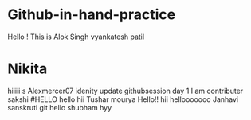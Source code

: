 # Github-in-hand-practice
Hello ! This is Alok Singh
vyankatesh patil
# Nikita 
hiiiii
s
Alexmercer07 idenity update
githubsession day 1
I am contributer
sakshi
#HELLO 
hello
hii
Tushar
mourya
Hello!!
hii
hellooooooo
Janhavi
sanskruti
git
hello shubham
hyy